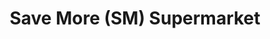 ---
title: "Save More (SM) Supermarket"
url: /tumauini/save-more-sm-supermarket/
shop: Supermarkt
---